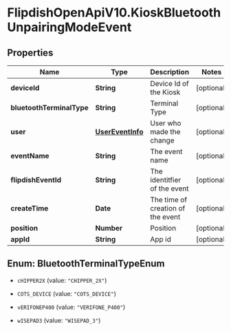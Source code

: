 # FlipdishOpenApiV10.KioskBluetoothUnpairingModeEvent

## Properties
Name | Type | Description | Notes
------------ | ------------- | ------------- | -------------
**deviceId** | **String** | Device Id of the Kiosk | [optional] 
**bluetoothTerminalType** | **String** | Terminal Type | [optional] 
**user** | [**UserEventInfo**](UserEventInfo.md) | User who made the change | [optional] 
**eventName** | **String** | The event name | [optional] 
**flipdishEventId** | **String** | The identitfier of the event | [optional] 
**createTime** | **Date** | The time of creation of the event | [optional] 
**position** | **Number** | Position | [optional] 
**appId** | **String** | App id | [optional] 


<a name="BluetoothTerminalTypeEnum"></a>
## Enum: BluetoothTerminalTypeEnum


* `cHIPPER2X` (value: `"CHIPPER_2X"`)

* `COTS_DEVICE` (value: `"COTS_DEVICE"`)

* `vERIFONEP400` (value: `"VERIFONE_P400"`)

* `wISEPAD3` (value: `"WISEPAD_3"`)




